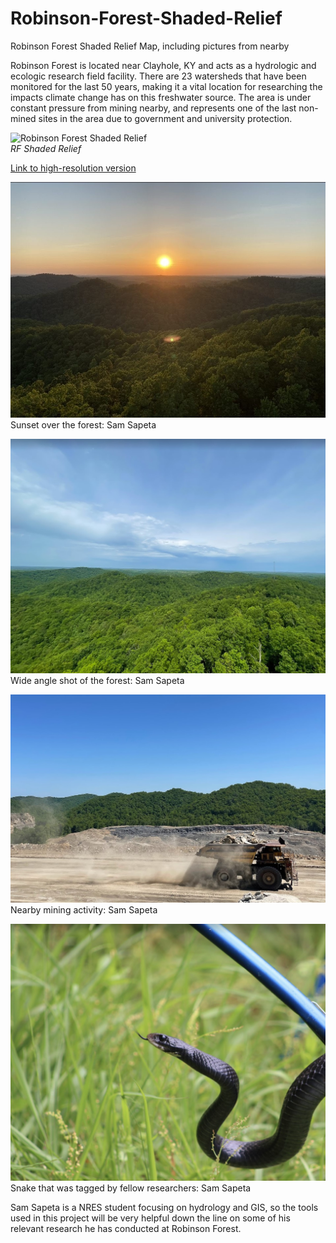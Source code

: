 # Robinson-Forest-Shaded-Relief
Robinson Forest Shaded Relief Map, including pictures from nearby

Robinson Forest is located near Clayhole, KY and acts as a hydrologic and ecologic research field facility. There are 23 watersheds that have been monitored for the last 50 years, making it a vital location for researching the impacts climate change has on this freshwater source. The area is under constant pressure from mining nearby, and represents one of the last non-mined sites in the area due to government and university protection. 

![Robinson Forest Shaded Relief](Layout33.jpg)     
*RF Shaded Relief*

[Link to high-resolution version](Layout33.pdf)     


![Sunset over the forest](R1.jpg) Sunset over the forest: Sam Sapeta

![Wide angle shot of the forest](R2.jpg) Wide angle shot of the forest: Sam Sapeta

![Nearby mining activity](R3.jpg) Nearby mining activity: Sam Sapeta

![Snake that was tagged by fellow researchers](R4.jpg) Snake that was tagged by fellow researchers: Sam Sapeta


Sam Sapeta is a NRES student focusing on hydrology and GIS, so the tools used in this project will be very helpful down the line on some of his relevant research he has conducted at Robinson Forest. 
